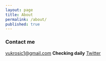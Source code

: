 ```yaml
---
layout: page
title: About
permalink: /about/
published: true
---
```

### Contact me
[vukrosic1@gmail.com](mailto:vukrosic1@gmail.com) **Checking daily**
[Twitter](https://twitter.com/VukRosic99)